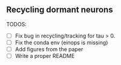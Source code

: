 ## Recycling dormant neurons

TODOS:
- [ ] Fix bug in recycling/tracking for tau > 0.
- [ ] Fix the conda env (einops is missing)
- [ ] Add figures from the paper
- [ ] Write a proper README